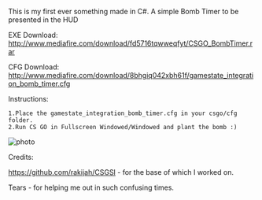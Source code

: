 This is my first ever something made in C#. A simple Bomb Timer to be presented in the HUD

EXE Download: http://www.mediafire.com/download/fd5716tqwweqfyt/CSGO_BombTimer.rar

CFG Download: http://www.mediafire.com/download/8bhgiq042xbh61f/gamestate_integration_bomb_timer.cfg

Instructions:

    1.Place the gamestate_integration_bomb_timer.cfg in your csgo/cfg folder.
    2.Run CS GO in Fullscreen Windowed/Windowed and plant the bomb :)

![photo](http://puu.sh/m17kw/f6163c0ee5.png)

Credits:

https://github.com/rakijah/CSGSI - for the base of which I worked on.

Tears - for helping me out in such confusing times.
